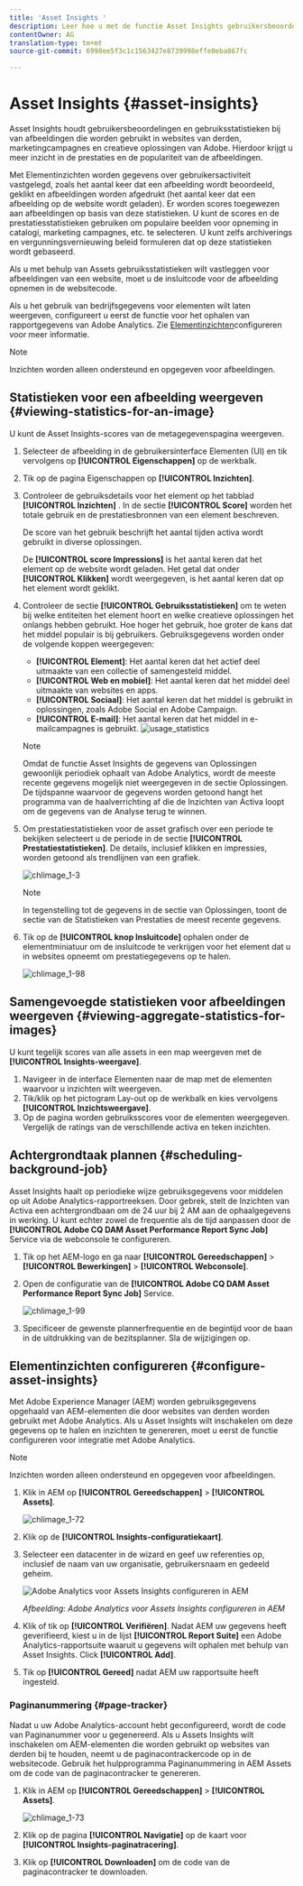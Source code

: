 ```yaml
---
title: 'Asset Insights '
description: Leer hoe u met de functie Asset Insights gebruikersbeoordelingen en gebruiksstatistieken kunt bijhouden van afbeeldingen die worden gebruikt in websites van derden, marketingcampagnes en creatieve oplossingen van Adobe.
contentOwner: AG
translation-type: tm+mt
source-git-commit: 6998ee5f3c1c1563427e8739998effe0eba867fc

---
```



# Asset Insights {#asset-insights}

Asset Insights houdt gebruikersbeoordelingen en gebruiksstatistieken bij van afbeeldingen die worden gebruikt in websites van derden, marketingcampagnes en creatieve oplossingen van Adobe. Hierdoor krijgt u meer inzicht in de prestaties en de populariteit van de afbeeldingen.

Met Elementinzichten worden gegevens over gebruikersactiviteit vastgelegd, zoals het aantal keer dat een afbeelding wordt beoordeeld, geklikt en afbeeldingen worden afgedrukt (het aantal keer dat een afbeelding op de website wordt geladen). Er worden scores toegewezen aan afbeeldingen op basis van deze statistieken. U kunt de scores en de prestatiesstatistieken gebruiken om populaire beelden voor opneming in catalogi, marketing campagnes, etc. te selecteren. U kunt zelfs archiverings en vergunningsvernieuwing beleid formuleren dat op deze statistieken wordt gebaseerd.

Als u met behulp van Assets gebruiksstatistieken wilt vastleggen voor afbeeldingen van een website, moet u de insluitcode voor de afbeelding opnemen in de websitecode.

Als u het gebruik van bedrijfsgegevens voor elementen wilt laten weergeven, configureert u eerst de functie voor het ophalen van rapportgegevens van Adobe Analytics. Zie [Elementinzichten](#configure-asset-insights)configureren voor meer informatie.

>[!NOTE]
>
>Inzichten worden alleen ondersteund en opgegeven voor afbeeldingen.

## Statistieken voor een afbeelding weergeven {#viewing-statistics-for-an-image}

U kunt de Asset Insights-scores van de metagegevenspagina weergeven.

1. Selecteer de afbeelding in de gebruikersinterface Elementen (UI) en tik vervolgens op **[!UICONTROL Eigenschappen]** op de werkbalk.
1. Tik op de pagina Eigenschappen op **[!UICONTROL Inzichten]**.
1. Controleer de gebruiksdetails voor het element op het tabblad **[!UICONTROL Inzichten]** . In de sectie **[!UICONTROL Score]** worden het totale gebruik en de prestatiesbronnen van een element beschreven.

   De score van het gebruik beschrijft het aantal tijden activa wordt gebruikt in diverse oplossingen.

   De **[!UICONTROL score Impressions]** is het aantal keren dat het element op de website wordt geladen. Het getal dat onder **[!UICONTROL Klikken]** wordt weergegeven, is het aantal keren dat op het element wordt geklikt.

1. Controleer de sectie **[!UICONTROL Gebruiksstatistieken]** om te weten bij welke entiteiten het element hoort en welke creatieve oplossingen het onlangs hebben gebruikt. Hoe hoger het gebruik, hoe groter de kans dat het middel populair is bij gebruikers. Gebruiksgegevens worden onder de volgende koppen weergegeven:

   * **[!UICONTROL Element]**: Het aantal keren dat het actief deel uitmaakte van een collectie of samengesteld middel.
   * **[!UICONTROL Web en mobiel]**: Het aantal keren dat het middel deel uitmaakte van websites en apps.
   * **[!UICONTROL Sociaal]**: Het aantal keren dat het middel is gebruikt in oplossingen, zoals Adobe Social en Adobe Campaign.
   * **[!UICONTROL E-mail]**: Het aantal keren dat het middel in e-mailcampagnes is gebruikt.
   ![usage_statistics](assets/usage_statistics.png)

   >[!NOTE]
   >
   >Omdat de functie Asset Insights de gegevens van Oplossingen gewoonlijk periodiek ophaalt van Adobe Analytics, wordt de meeste recente gegevens mogelijk niet weergegeven in de sectie Oplossingen. De tijdspanne waarvoor de gegevens worden getoond hangt het programma van de haalverrichting af die de Inzichten van Activa loopt om de gegevens van de Analyse terug te winnen.

1. Om prestatiestatistieken voor de asset grafisch over een periode te bekijken selecteert u de periode in de sectie **[!UICONTROL Prestatiestatistieken]**. De details, inclusief klikken en impressies, worden getoond als trendlijnen van een grafiek.

   ![chlimage_1-3](assets/chlimage_1-3.jpeg)

   >[!NOTE]
   >
   >In tegenstelling tot de gegevens in de sectie van Oplossingen, toont de sectie van de Statistieken van Prestaties de meest recente gegevens.

1. Tik op de **[!UICONTROL knop Insluitcode]** ophalen onder de elementminiatuur om de insluitcode te verkrijgen voor het element dat u in websites opneemt om prestatiegegevens op te halen. <!-- For more information on how to include your Embed code in third-party web pages, see [Using Page Tracker and Embed code in web pages](/help/assets/use-page-tracker.md). -->

   ![chlimage_1-98](assets/chlimage_1-98.png)

## Samengevoegde statistieken voor afbeeldingen weergeven {#viewing-aggregate-statistics-for-images}

U kunt tegelijk scores van alle assets in een map weergeven met de **[!UICONTROL Insights-weergave]**.

1. Navigeer in de interface Elementen naar de map met de elementen waarvoor u inzichten wilt weergeven.
1. Tik/klik op het pictogram Lay-out op de werkbalk en kies vervolgens **[!UICONTROL Inzichtsweergave]**.
1. Op de pagina worden gebruiksscores voor de elementen weergegeven. Vergelijk de ratings van de verschillende activa en teken inzichten.

## Achtergrondtaak plannen {#scheduling-background-job}

Asset Insights haalt op periodieke wijze gebruiksgegevens voor middelen op uit Adobe Analytics-rapportreeksen. Door gebrek, stelt de Inzichten van Activa een achtergrondbaan om de 24 uur bij 2 AM aan de ophaalgegevens in werking. U kunt echter zowel de frequentie als de tijd aanpassen door de **[!UICONTROL Adobe CQ DAM Asset Performance Report Sync Job]** Service via de webconsole te configureren.

1. Tik op het AEM-logo en ga naar **[!UICONTROL Gereedschappen]** > **[!UICONTROL Bewerkingen]** > **[!UICONTROL Webconsole]**.
1. Open de configuratie van de **[!UICONTROL Adobe CQ DAM Asset Performance Report Sync Job]** Service.

   ![chlimage_1-99](assets/chlimage_1-99.png)

1. Specificeer de gewenste plannerfrequentie en de begintijd voor de baan in de uitdrukking van de bezitsplanner. Sla de wijzigingen op.

## Elementinzichten configureren {#configure-asset-insights}

Met Adobe Experience Manager (AEM) worden gebruiksgegevens opgehaald van AEM-elementen die door websites van derden worden gebruikt met Adobe Analytics. Als u Asset Insights wilt inschakelen om deze gegevens op te halen en inzichten te genereren, moet u eerst de functie configureren voor integratie met Adobe Analytics.

>[!NOTE]
>
>Inzichten worden alleen ondersteund en opgegeven voor afbeeldingen.

1. Klik in AEM op **[!UICONTROL Gereedschappen]** > **[!UICONTROL Assets]**.

   ![chlimage_1-72](assets/chlimage_1-72.png)

1. Klik op de **[!UICONTROL Insights-configuratiekaart]**.
1. Selecteer een datacenter in de wizard en geef uw referenties op, inclusief de naam van uw organisatie, gebruikersnaam en gedeeld geheim.

   ![Adobe Analytics voor Assets Insights configureren in AEM](assets/insights_config2.png)

   *Afbeelding: Adobe Analytics voor Assets Insights configureren in AEM*

1. Klik of tik op **[!UICONTROL Verifiëren]**. Nadat AEM uw gegevens heeft geverifieerd, kiest u in de lijst **[!UICONTROL Report Suite]** een Adobe Analytics-rapportsuite waaruit u gegevens wilt ophalen met behulp van Asset Insights. Click **[!UICONTROL Add]**.
1. Tik op **[!UICONTROL Gereed]** nadat AEM uw rapportsuite heeft ingesteld.

### Paginanummering {#page-tracker}

Nadat u uw Adobe Analytics-account hebt geconfigureerd, wordt de code van Paginanummer voor u gegenereerd. Als u Assets Insights wilt inschakelen om AEM-elementen die worden gebruikt op websites van derden bij te houden, neemt u de paginacontrackercode op in de websitecode. Gebruik het hulpprogramma Paginanummering in AEM Assets om de code van de paginacontracker te genereren. <!--  For more information on how to include your Page Tracker code in third-party web pages, see [Using Page Tracker and Embed code in web pages](/help/assets/use-page-tracker.md). -->

1. Klik in AEM op **[!UICONTROL Gereedschappen]** > **[!UICONTROL Assets]**.

   ![chlimage_1-73](assets/chlimage_1-73.png)

1. Klik op de pagina **[!UICONTROL Navigatie]** op de kaart voor **[!UICONTROL Insights-paginatracering]**.
1. Klik op **[!UICONTROL Downloaden]** om de code van de paginacontracker te downloaden.

<!--

## Using demo package for Asset Insights {#using-demo-package-for-asset-insights}

Using the demo package, you can enable Adobe Asset Insights to capture data from and generate insights for a sample web page.

1. Configure Asset Insights using the instructions in [Configure Asset Insights](#configure-asset-insights).
1. Download the sample AEM Assets package from below and install the package from CRXDE package manager.

   [Get File](assets/insightsdemo.zip)

1. Download the ZIP file containing the sample web page from below and extract on your local file system.

   [Get File](assets/demosite.zip)

1. Click the web page to open it in the web browser.

   >[!CAUTION]
   >
   >Web Page is configured to load asset from the localhost server . In case your server is running somewhere else change server address from localhost to server address in the HTML content of the web page.

   >[!NOTE]
   >
   >The external web page can be in AEM itself.

-->
